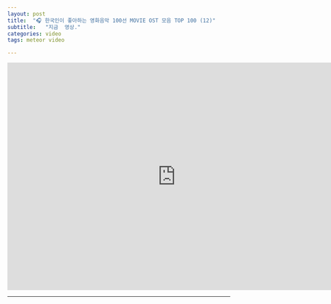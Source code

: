 ```yaml
---
layout: post
title:  "🎧 한국인이 좋아하는 영화음악 100선 MOVIE OST 모음 TOP 100 (12)"
subtitle:   "지금  영상."
categories: video
tags: meteor video

---
```

<iframe width="760" height="515" src="https://www.youtube.com/embed/Y6lm93WUvI0" title="YouTube video player" frameborder="0" allow="accelerometer; autoplay; clipboard-write; encrypted-media; gyroscope; picture-in-picture" allowfullscreen></iframe>

---
